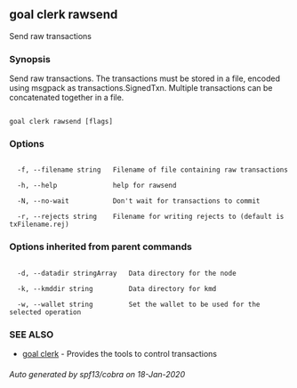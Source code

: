 ## goal clerk rawsend



Send raw transactions



### Synopsis



Send raw transactions.  The transactions must be stored in a file, encoded using msgpack as transactions.SignedTxn. Multiple transactions can be concatenated together in a file.



```

goal clerk rawsend [flags]

```



### Options



```

  -f, --filename string   Filename of file containing raw transactions

  -h, --help              help for rawsend

  -N, --no-wait           Don't wait for transactions to commit

  -r, --rejects string    Filename for writing rejects to (default is txFilename.rej)

```



### Options inherited from parent commands



```

  -d, --datadir stringArray   Data directory for the node

  -k, --kmddir string         Data directory for kmd

  -w, --wallet string         Set the wallet to be used for the selected operation

```



### SEE ALSO



* [goal clerk](../../clerk/clerk/)	 - Provides the tools to control transactions 


###### Auto generated by spf13/cobra on 18-Jan-2020

